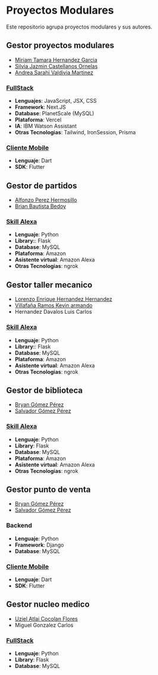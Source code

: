 # Proyectos Modulares

Este repositorio agrupa proyectos modulares y sus autores.

## Gestor proyectos modulares 
- [Miriam Tamara Hernandez Garcia](https://github.com/Tamagochi02)
- [Silvia Jazmin Castellanos Ornelas](https://github.com/JazOki)
- [Andrea Sarahi Valdivia Martinez](https://github.com/Andyzki)

### [FullStack](https://github.com/Tamagochi02/web_modular3)
- **Lenguajes**: JavaScript, JSX, CSS
- **Framework**: Next.JS
- **Database**: PlanetScale (MySQL)
- **Plataforma**: Vercel
- **IA**: IBM Watson Assistant
- **Otras Tecnologias**: Tailwind, IronSession, Prisma

### [Cliente Mobile](https://github.com/Tamagochi02/movil_modular)
- **Lenguaje**: Dart
- **SDK**: Flutter

## Gestor de partidos
- [Alfonzo Perez Hermosillo](https://github.com/AlfonsoPerezz)
- [Brian Bautista Bedoy](https://github.com/Yodeb)

### [Skill Alexa](https://github.com/Yodeb/Modular_Alexa)
- **Lenguaje**: Python
- **Library:**: Flask
- **Database**: MySQL
- **Plataforma**: Amazon
- **Asistente virtual**: Amazon Alexa
- **Otras Tecnologias**: ngrok

## Gestor taller mecanico
- [Lorenzo Enrique Hernandez Hernandez](https://github.com/ENRIQUE22PRO)
- [Villafaña Ramos Kevin armando](https://github.com/hdz314)
- Hernandez Davalos Luis Carlos

### [Skill Alexa](https://github.com/hdz314/alexa)
- **Lenguaje**: Python
- **Library:**: Flask
- **Database**: MySQL
- **Plataforma**: Amazon
- **Asistente virtual**: Amazon Alexa
- **Otras Tecnologias**: ngrok

## Gestor de biblioteca
- [Bryan Gómez Pérez](https://github.com/BryanSabio)
- [Salvador Gómez Pérez](https://github.com/SalvadorGomezz)

### [Skill Alexa](https://github.com/BryanSabio/Alexa)
- **Lenguaje**: Python
- **Library**: Flask
- **Database**: MySQL
- **Plataforma**: Amazon
- **Asistente virtual**: Amazon Alexa
- **Otras Tecnologias**: ngrok

## Gestor punto de venta
- [Bryan Gómez Pérez](https://github.com/BryanSabio)
- [Salvador Gómez Pérez](https://github.com/SalvadorGomezz)

### Backend
- **Lenguaje**: Python
- **Framework**: Django
- **Database**: MySQL

### [Cliente Mobile](https://github.com/BryanSabio/PrototipoModular3)
- **Lenguaje**: Dart
- **SDK**: Flutter

## Gestor nucleo medico
- [Uziel Atlai Cocolan Flores](https://github.com/ushieru)
- Miguel Gonzalez Carlos
  
### [FullStack](https://github.com/ushieru/nucleo)
- **Lenguaje**: Python
- **Library**: Flask
- **Database**: MySQL
  